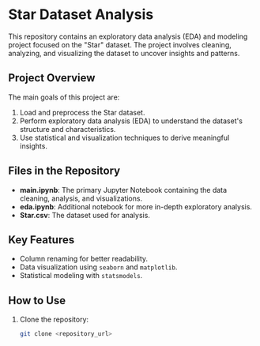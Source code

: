 # Star Dataset Analysis

This repository contains an exploratory data analysis (EDA) and modeling project focused on the "Star" dataset. The project involves cleaning, analyzing, and visualizing the dataset to uncover insights and patterns.

## Project Overview
The main goals of this project are:
1. Load and preprocess the Star dataset.
2. Perform exploratory data analysis (EDA) to understand the dataset's structure and characteristics.
3. Use statistical and visualization techniques to derive meaningful insights.

## Files in the Repository
- **main.ipynb**: The primary Jupyter Notebook containing the data cleaning, analysis, and visualizations.
- **eda.ipynb**: Additional notebook for more in-depth exploratory analysis.
- **Star.csv**: The dataset used for analysis.

## Key Features
- Column renaming for better readability.
- Data visualization using `seaborn` and `matplotlib`.
- Statistical modeling with `statsmodels`.

## How to Use
1. Clone the repository:
   ```bash
   git clone <repository_url>
